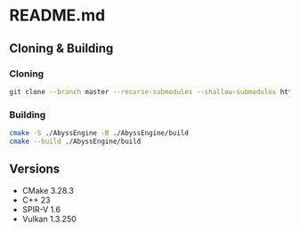 # README.md

## Cloning & Building

### Cloning

```bash
git clone --branch master --recurse-submodules --shallow-submodules https://github.com/xexaaron/AbyssEngine.git
```

### Building

```bash
cmake -S ./AbyssEngine -B ./AbyssEngine/build
cmake --build ./AbyssEngine/build
```

## Versions

- CMake 3.28.3
- C++ 23
- SPIR-V 1.6
- Vulkan 1.3.250
